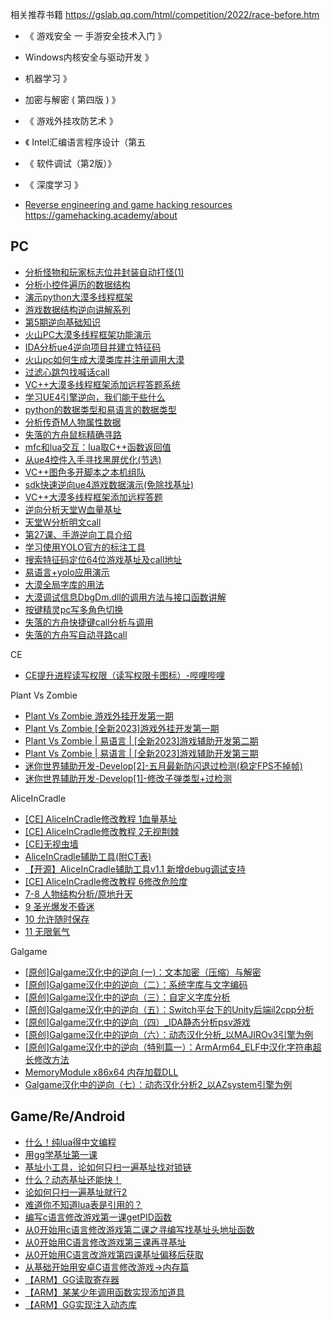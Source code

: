 相关推荐书籍  https://gslab.qq.com/html/competition/2022/race-before.htm
* 《 游戏安全 一 手游安全技术入门 》
*  Windows内核安全与驱动开发 》
*  机器学习 》
*  加密与解密 ( 第四版 ) 》
* 《 游戏外挂攻防艺术 》
* 《 Intel汇编语言程序设计（第五
* 《 软件调试（第2版）》
* 《 深度学习 》

* [Reverse engineering and game hacking resources](https://faradaysec.com/reverse-engineering-and-game-hacking-resources-2/)
https://gamehacking.academy/about


## PC
* [分析怪物和玩家标志位并封装自动打怪(1)](https://www.bilibili.com/video/BV1jG4y1D7DT/)
* [分析小控件遍历的数据结构](https://www.bilibili.com/video/BV13W4y1G7ZN/)
* [演示python大漠多线程框架](https://www.bilibili.com/video/BV1CM411F76t/)
* [游戏数据结构逆向讲解系列](https://www.bilibili.com/video/BV18K411y7gF/)
* [第5期逆向基础知识](https://www.bilibili.com/video/BV15W4y157AB/)
* [火山PC大漠多线程框架功能演示](https://www.bilibili.com/video/BV1444y1R7SM/)
* [IDA分析ue4逆向项目并建立特征码](https://www.bilibili.com/video/BV1SR4y1S7aN/)
* [火山pc如何生成大漠类库并注册调用大漠](https://www.bilibili.com/video/BV1tG4y1J7Ly/)
* [过滤心跳包找喊话call](https://www.bilibili.com/video/BV1KM411S768/)
* [VC++大漠多线程框架添加远程答题系统](https://www.bilibili.com/video/BV1x8411p7k7/)
* [学习UE4引擎逆向，我们能干些什么](https://www.bilibili.com/video/BV16R4y1C72b/)
* [python的数据类型和易语言的数据类型](https://www.bilibili.com/video/BV1i44y1S7mm/)
* [分析传奇M人物属性数据](https://www.bilibili.com/video/BV1WM411k7Qb/)
* [失落的方舟鼠标精确寻路](https://www.bilibili.com/video/BV1TK411d7xr/)
* [mfc和lua交互：lua取C++函数返回值](https://www.bilibili.com/video/BV1gG4y1t7Hu/)
* [从ue4控件入手寻找黑屏优化(节选)](https://www.bilibili.com/video/BV1n84y1q7YF/)
* [VC++图色多开脚本之本机组队](https://www.bilibili.com/video/BV1XR4y1Q7sg/)
* [sdk快速逆向ue4游戏数据演示(免除找基址)](https://www.bilibili.com/video/BV1wd4y117Nb/)
* [VC++大漠多线程框架添加远程答题](https://www.bilibili.com/video/BV1ym4y1c72C/)
* [逆向分析天堂W血量基址](https://www.bilibili.com/video/BV1kR4y197na/)
* [天堂W分析明文call](https://www.bilibili.com/video/BV1q8411x7ZH/)
* [第27课、手游逆向工具介绍](https://www.bilibili.com/video/BV1gD4y1i7gp/)
* [学习使用YOLO官方的标注工具](https://www.bilibili.com/video/BV1Z14y1e7fW/)
* [搜索特征码定位64位游戏基址及call地址](https://www.bilibili.com/video/BV1Vt4y177cZ/)
* [易语言+yolo应用演示](https://www.bilibili.com/video/BV1EV4y1H7de/)
* [大漠全局字库的用法](https://www.bilibili.com/video/BV15d4y1Z7vx/)
* [大漠调试信息DbgDm.dll的调用方法与接口函数讲解](https://www.bilibili.com/video/BV1Av4y1c7vG/)
* [按键精灵pc写多角色切换](https://www.bilibili.com/video/BV1gN4y1j7XK/)
* [失落的方舟快捷键call分析与调用](https://www.bilibili.com/video/BV1zV4y177Up/)
* [失落的方舟写自动寻路call](https://www.bilibili.com/video/BV1Fe4y1d7Hh/)

CE
* [CE提升进程读写权限（读写权限卡图标）-哔哩哔哩](https://www.bilibili.com/video/BV1HA411f77r)

Plant Vs Zombie 
* [Plant Vs Zombie 游戏外挂开发第一期](https://www.bilibili.com/video/BV1oa4y1573x/)
* [Plant Vs Zombie [全新2023]游戏外挂开发第一期](https://www.bilibili.com/video/BV1h14y1T76E/)
* [Plant Vs Zombie | 易语言 | [全新2023]游戏辅助开发第二期](https://www.bilibili.com/video/BV1Xy4y1R7Zp/)
* [Plant Vs Zombie | 易语言 | [全新2023]游戏辅助开发第三期](https://www.bilibili.com/video/BV1E3411971m/)
* [迷你世界辅助开发-Develop[2]-五月最新防闪退过检测(稳定FPS不掉帧)](https://www.bilibili.com/video/BV1gS4y1h7vJ/)
* [迷你世界辅助开发-Develop[1]-修改子弹类型+过检测](https://www.bilibili.com/video/BV1AF411u7N7/)

AliceInCradle
* [[CE] AliceInCradle修改教程 1血量基址](https://www.bilibili.com/video/BV1BY4y1577T/)
* [[CE] AliceInCradle修改教程 2无视荆棘](https://www.bilibili.com/video/BV1rY411F7Rb/)
* [[CE]无视虫墙](https://www.bilibili.com/video/BV1PV4y1F7Rj/)
* [AliceInCradle辅助工具(附CT表)](https://www.bilibili.com/video/BV1vP4y197x9/)
* [【开源】AliceInCradle辅助工具v1.1 新增debug调试支持](https://www.bilibili.com/video/BV1SY41197J6/)
* [[CE] AliceInCradle修改教程 6修改危险度](https://www.bilibili.com/video/BV1xR4y1h7mS/)
* [7-8 人物结构分析/原地升天](https://www.bilibili.com/video/BV1uM411B7vT/)
* [9 圣光爆发不昏迷](https://www.bilibili.com/video/BV1QT411k7FL/)
* [10 允许随时保存](https://www.bilibili.com/video/BV1NA411r7oF/)
* [11 无限氧气](https://www.bilibili.com/video/BV1Es4y1x7Qg/)

Galgame
* [[原创]Galgame汉化中的逆向 (一)：文本加密（压缩）与解密](https://bbs.kanxue.com/thread-259962.htm)
* [[原创]Galgame汉化中的逆向（二）：系统字库与文字编码](https://bbs.kanxue.com/thread-260061.htm)
* [[原创]Galgame汉化中的逆向（三）：自定义字库分析](https://bbs.kanxue.com/thread-260486.htm)
* [[原创]Galgame汉化中的逆向（五）：Switch平台下的Unity后端il2cpp分析](https://bbs.kanxue.com/thread-261131.htm)
* [[原创]Galgame汉化中的逆向（四）_IDA静态分析psv游戏](https://bbs.kanxue.com/thread-263824.htm)
* [[原创]Galgame汉化中的逆向（六）：动态汉化分析_以MAJIROv3引擎为例](https://bbs.kanxue.com/thread-268508.htm)
* [[原创]Galgame汉化中的逆向（特别篇一）：ArmArm64_ELF中汉化字符串超长修改方法](https://bbs.kanxue.com/thread-268869.htm)
* [MemoryModule x86x64 内存加载DLL](https://bbs.kanxue.com/thread-272091.htm)
* [Galgame汉化中的逆向（七）：动态汉化分析2_以AZsystem引擎为例](https://bbs.kanxue.com/thread-275854.htm)

## Game/Re/Android
* [什么！纯lua得中文编程](https://www.bilibili.com/video/BV1iF411N7Jw/)
* [用gg学基址第一课](https://www.bilibili.com/video/BV1H8411x7DW/)
* [基址小工具，论如何只扫一遍基址找对锁链](https://www.bilibili.com/video/BV1sG4y1H7bn/)
* [什么？动态基址还能快！](https://www.bilibili.com/video/BV1784y1k7xM/)
* [论如何只扫一遍基址就行2](https://www.bilibili.com/video/BV1Z14y1E7DV/)
* [难道你不知道lua表是引用的？](https://www.bilibili.com/video/BV1pR4y1a7iK/)
* [编写c语言修改游戏第一课getPID函数](https://www.bilibili.com/video/BV1S24y1U7Y9/)
* [从0开始用c语言修改游戏第二课之寻编写找基址头地址函数](https://www.bilibili.com/video/BV1TK411B7PF/)
* [从0开始用C语言修改游戏第三课再寻基址](https://www.bilibili.com/video/BV11T411Z7Lr/)
* [从0开始用C语言改游戏第四课基址偏移后获取](https://www.bilibili.com/video/BV1UY4y1d7aw/)
* [从基础开始用安卓C语言修改游戏->内存篇](https://www.bilibili.com/video/BV1sM411e78r/)
* [【ARM】GG读取寄存器](https://www.bilibili.com/video/BV1TA411k7uD/)
* [【ARM】某某少年调用函数实现添加道具](https://www.bilibili.com/video/BV1uT411X7gr/)
* [【ARM】GG实现注入动态库](https://www.bilibili.com/video/BV1DM411e7yF/)
